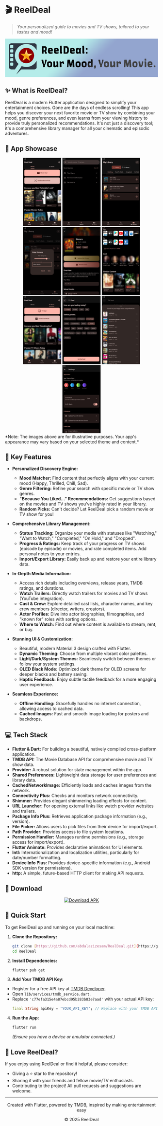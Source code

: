 # 🎬 ReelDeal

> *Your personalized guide to movies and TV shows, tailored to your tastes and mood!*

![ReelDeal Banner](assets/reeldeal%20banner.png)

## ✨ What is ReelDeal?

ReelDeal is a modern Flutter application designed to simplify your entertainment choices. Gone are the days of endless scrolling! This app helps you discover your next favorite movie or TV show by combining your mood, genre preferences, and even learns from your viewing history to provide truly personalized recommendations. It's not just a discovery tool; it's a comprehensive library manager for all your cinematic and episodic adventures.

## 📱 App Showcase

<div align="center">
  <img src="assets/screenshots/reeldealscreenshots%20(1).png" width="25%"/>
  <img src="assets/screenshots/reeldealscreenshots%20(2).png" width="25%"/> 
  <img src="assets/screenshots/reeldealscreenshots%20(3).png" width="25%"/>
  <img src="assets/screenshots/reeldealscreenshots%20(4).png" width="25%"/>
  <img src="assets/screenshots/reeldealscreenshots%20(5).png" width="25%"/>
  <img src="assets/screenshots/reeldealscreenshots%20(6).png" width="25%"/>
  <img src="assets/screenshots/reeldealscreenshots%20(7).png" width="25%"/>
  <img src="assets/screenshots/reeldealscreenshots%20(8).png" width="25%"/>
  <img src="assets/screenshots/reeldealscreenshots%20(9).png"  width="25%"/>
  <img src="assets/screenshots/reeldealscreenshots%20(10).png" width="25%" />
</div>
*Note: The images above are for illustrative purposes. Your app's appearance may vary based on your selected theme and content.*

## 🚀 Key Features

* **Personalized Discovery Engine:**
   * **Mood Matcher:** Find content that perfectly aligns with your current mood (Happy, Thrilled, Chill, Sad).
   * **Genre Filtering:** Refine your search with specific movie or TV show genres.
   * **"Because You Liked..." Recommendations:** Get suggestions based on the movies and TV shows you've highly rated in your library.
   * **Random Picks:** Can't decide? Let ReelDeal pick a random movie or TV show for you!

* **Comprehensive Library Management:**
   * **Status Tracking:** Organize your media with statuses like "Watching," "Want to Watch," "Completed," "On Hold," and "Dropped".
   * **Progress & Ratings:** Keep track of your progress on TV shows (episode by episode) or movies, and rate completed items. Add personal notes to your entries.
   * **Import/Export Library:** Easily back up and restore your entire library data.

* **In-Depth Media Information:**
   * Access rich details including overviews, release years, TMDB ratings, and durations.
   * **Watch Trailers:** Directly watch trailers for movies and TV shows (YouTube integration).
   * **Cast & Crew:** Explore detailed cast lists, character names, and key crew members (director, writers, creators).
   * **Actor Profiles:** Dive into actor biographies, filmographies, and "known for" roles with sorting options.
   * **Where to Watch:** Find out where content is available to stream, rent, or buy.

* **Stunning UI & Customization:**
   * Beautiful, modern Material 3 design crafted with Flutter.
   * **Dynamic Theming:** Choose from multiple vibrant color palettes.
   * **Light/Dark/System Themes:** Seamlessly switch between themes or follow your system settings.
   * **OLED Black Mode:** Optimized dark theme for OLED screens for deeper blacks and battery saving.
   * **Haptic Feedback:** Enjoy subtle tactile feedback for a more engaging user experience.

* **Seamless Experience:**
   * **Offline Handling:** Gracefully handles no internet connection, allowing access to cached data.
   * **Cached Images:** Fast and smooth image loading for posters and backdrops.

## 💻 Tech Stack

* **Flutter & Dart:** For building a beautiful, natively compiled cross-platform application.
* **TMDB API:** The Movie Database API for comprehensive movie and TV show data.
* **Provider:** A robust solution for state management within the app.
* **Shared Preferences:** Lightweight data storage for user preferences and library data.
* **CachedNetworkImage:** Efficiently loads and caches images from the network.
* **Connectivity Plus:** Checks and monitors network connectivity.
* **Shimmer:** Provides elegant shimmering loading effects for content.
* **URL Launcher:** For opening external links like watch provider websites and trailers.
* **Package Info Plus:** Retrieves application package information (e.g., version).
* **File Picker:** Allows users to pick files from their device for import/export.
* **Path Provider:** Provides access to file system locations.
* **Permission Handler:** Manages runtime permissions (e.g., storage access for import/export).
* **Flutter Animate:** Provides declarative animations for UI elements.
* **Intl:** Internationalization and localization utilities, particularly for date/number formatting.
* **Device Info Plus:** Provides device-specific information (e.g., Android SDK version for permissions).
* **http:** A simple, future-based HTTP client for making API requests.

## 📲 Download

<div align="center">
  <a href="https://github.com/abdalazizesam/RealDeal/releases/download/v2.0.0/ReelDealv2.0.0.apk">
    <img src="https://i.ibb.co/zVQDK09g/apk.png" alt="Download APK" />
  </a>
</div>

## 🏁 Quick Start

To get ReelDeal up and running on your local machine:

1.  **Clone the Repository:**
    ```bash
    git clone [https://github.com/abdalazizesam/RealDeal.git](https://github.com/abdalazizesam/RealDeal.git)
    cd ReelDeal
    ```

2.  **Install Dependencies:**
    ```bash
    flutter pub get
    ```

3.  **Add Your TMDB API Key:**
   * Register for a free API key at [TMDB Developer](https://www.themoviedb.org/documentation/api).
   * Open `lib/services/tmdb_service.dart`.
   * Replace `'c77efa315e4a87ebcd95b283b83e7aad'` with your actual API key:
       ```dart
       final String apiKey = 'YOUR_API_KEY'; // Replace with your TMDB API Key
       ```

4.  **Run the App:**
    ```bash
    flutter run
    ```
    *(Ensure you have a device or emulator connected.)*

## 💖 Love ReelDeal?

If you enjoy using ReelDeal or find it helpful, please consider:
* Giving a ⭐ star to the repository!
* Sharing it with your friends and fellow movie/TV enthusiasts.
* Contributing to the project! All pull requests and suggestions are welcome.

---

<div align="center">
  <p>Created with Flutter, powered by TMDB, inspired by making entertainment easy</p>
  <p>© 2025 ReelDeal</p>
</div>